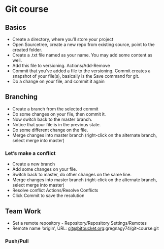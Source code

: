 # Git course

## Basics
- Create a directory, where you’ll store your project
- Open Sourcetree, create a new repo from existing source, point to the created folder.
- Create a .txt file named as your name. You may add some content as well.
- Add this file to versioning. Actions/Add-Remove
- Commit that you’ve added a file to the versioning. Commit creates a snapshot of your file(s), basically is the Save command for git.
- Do a change on your file, and commit it again

## Branching
- Create a branch from the selected commit
- Do some changes on your file, then commit it.
- Now switch back to the master branch.
- Notice that your file is in the previous state.
- Do some different change on the file.
- Merge changes into master branch (right-click on the alternate branch, select merge into master)
### Let’s make a conflict
- Create a new branch
- Add some changes on your file.
- Switch back to master, do other changes on the same line.
- Merge changes into master branch (right-click on the alternate branch, select merge into master)
- Resolve conflict Actions/Resolve Conflicts
- Click Commit to save the resolution

## Team Work
- Set a remote repository - Repository/Repository Settings/Remotes
- Remote name ‘origin’, URL: git@bitbucket.org:gregnagy74/git-course.git

### Push/Pull

